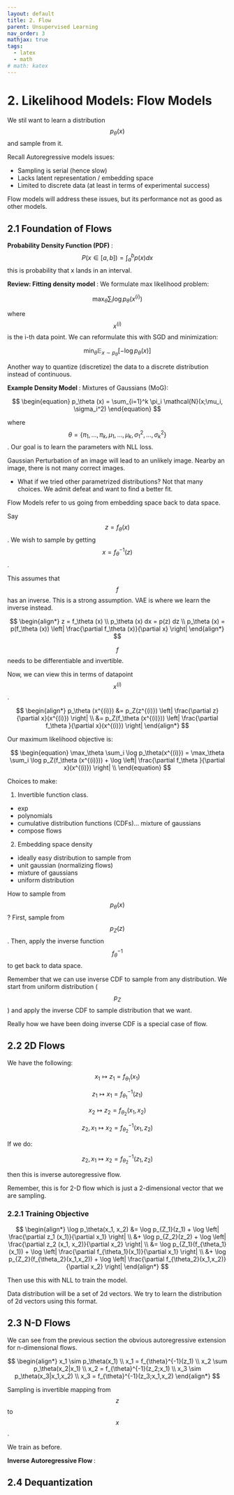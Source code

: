 ```yaml
---
layout: default
title: 2. Flow
parent: Unsupervised Learning
nav_order: 3
mathjax: true
tags: 
  - latex
  - math
# math: katex
---
```


# 2. Likelihood Models: Flow Models

We stil want to learn a distribution $$p_\theta(x)$$ and sample from it.

Recall Autoregressive models issues:
- Sampling is serial (hence slow)
- Lacks latent representation / embedding space
- Limited to discrete data (at least in terms of experimental success)

Flow models will address these issues, but its performance not as good as other models.

## 2.1 Foundation of Flows

<b> Probability Density Function (PDF) </b>: $$ P( x \in [a,b] ) = \int_a^b p(x) dx$$ this is probability that x lands in an interval.

<b> Review: Fitting density model </b>: We formulate max likelihood problem:

$$
\begin{equation}
\max_\theta \sum_i \log p_\theta(x^{(i)})
\end{equation}
$$

where $$x^{(i)}$$ is the i-th data point. We can reformulate this with SGD and minimization:

$$
\begin{equation}
\min_\theta \mathbb{E}_{x \sim p_\theta} \left[ -\log p_\theta(x) \right]
\end{equation}
$$

Another way to quantize (discretize) the data to a discrete distribution instead of continuous.

<b> Example Density Model </b>: Mixtures of Gaussians (MoG):

$$
\begin{equation}
p_\theta (x) = \sum_{i=1}^k \pi_i \mathcal{N}(x;\mu_i, \sigma_i^2)
\end{equation}
$$

where $$\theta = \{ \pi_1, ..., \pi_k, \mu_1, ..., \mu_k, \sigma_1^2, ..., \sigma_k^2 \}$$. Our goal is to learn the parameters with NLL loss.

Gaussian Perturbation of an image will lead to an unlikely image. Nearby an image, there is not many correct images. 
- What if we tried other parametrized distributions? Not that many choices. We admit defeat and want to find a better fit.

Flow Models refer to us going from embedding space back to data space. 

Say $$ z = f_\theta (x) $$. We wish to sample by getting $$x = f_\theta^{-1}(z)$$.

This assumes that $$f$$ has an inverse. This is a strong assumption. VAE is where we learn the inverse instead. 

$$
\begin{align*}
z = f_\theta (x) \\ 
p_\theta (x) dx = p(z) dz \\
p_\theta (x) = p(f_\theta (x)) \left| \frac{\partial f_\theta (x)}{\partial x} \right|
\end{align*}
$$

$$f$$ needs to be differentiable and invertible.

Now, we can view this in terms of datapoint $$x^{(i)}$$.

$$
\begin{align*}
p_\theta (x^{(i)}) &= p_Z(z^{(i)}) \left| \frac{\partial z}{\partial x}(x^{(i)}) \right| \\
&= p_Z(f_\theta (x^{(i)})) \left| \frac{\partial f_\theta }{\partial x}(x^{(i)}) \right|
\end{align*}
$$

Our maximum likelihood objective is:

$$
\begin{equation}
\max_\theta \sum_i \log p_\theta(x^{(i)}) = \max_\theta \sum_i \log p_Z(f_\theta (x^{(i)})) + \log \left| \frac{\partial f_\theta }{\partial x}(x^{(i)}) \right| \\
\end{equation}
$$

Choices to make:
1. Invertible function class.
  - exp
  - polynomials
  - cumulative distribution functions (CDFs)... mixture of gaussians
  - compose flows
2. Embedding space density
  - ideally easy distribution to sample from
  - unit gaussian (normalizing flows)
  - mixture of gaussians
  - uniform distribution

How to sample from $$p_\theta(x)$$? First, sample from $$p_Z(z)$$. Then, apply the inverse function $$f_\theta^{-1}$$ to get back to data space.

Remember that we can use inverse CDF to sample from any distribution. We start from uniform distribution ($$p_Z$$) and apply the inverse CDF to sample distribution that we want.

Really how we have been doing inverse CDF is a special case of flow. 

## 2.2 2D Flows

We have the following:

$$ x_1 \mapsto z_1 = f_{\theta_1}(x_1)$$

$$ z_1 \mapsto x_1 = f_{\theta_1}^{-1}(z_1)$$

$$ x_2 \mapsto z_2 = f_{\theta_2}(x_1,x_2)$$

$$ z_2,x_1 \mapsto x_2 = f_{\theta_2}^{-1}(x_1,z_2)$$

If we do:

$$ z_2,x_1 \mapsto x_2 = f_{\theta_2}^{-1}(z_1,z_2)$$

then this is inverse autoregressive flow.

Remember, this is for 2-D flow which is just a 2-dimensional vector that we are sampling. 

### 2.2.1 Training Objective

$$
\begin{align*}
\log p_\theta(x_1, x_2) &= \log p_{Z_1}(z_1) + \log \left| \frac{\partial z_1 (x_1)}{\partial x_1} \right| \\
&+ \log p_{Z_2}(z_2) + \log \left| \frac{\partial z_2 (x_1, x_2)}{\partial x_2} \right| \\
&= \log p_{Z_1}(f_{\theta_1}(x_1)) + \log \left| \frac{\partial f_{\theta_1}(x_1)}{\partial x_1} \right| \\
&+ \log p_{Z_2}(f_{\theta_2}(x_1,x_2)) + \log \left| \frac{\partial f_{\theta_2}(x_1,x_2)}{\partial x_2} \right|
\end{align*}
$$

Then use this with NLL to train the model.

Data distribution will be a set of 2d vectors.
We try to learn the distribution of 2d vectors using this format.

## 2.3 N-D Flows

We can see from the previous section the obvious autoregressive extension for n-dimensional flows.

$$
\begin{align*}
x_1 \sim p_\theta(x_1) \\
x_1 = f_{\theta}^{-1}(z_1) \\
x_2 \sum p_\theta(x_2|x_1) \\
x_2 = f_{\theta}^{-1}(z_2;x_1) \\
x_3 \sim p_\theta(x_3|x_1,x_2) \\
x_3 = f_{\theta}^{-1}(z_3;x_1,x_2)
\end{align*}
$$

Sampling is invertible mapping from $$z$$ to $$x$$.

We train as before.

<b> Inverse Autoregressive Flow </b>:
## 2.4 Dequantization

